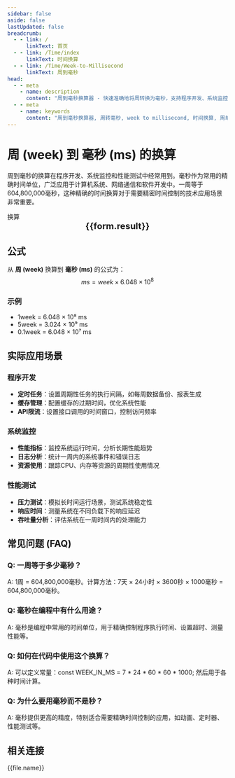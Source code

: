 ```yaml
---
sidebar: false
aside: false
lastUpdated: false
breadcrumb:
  - - link: /
      linkText: 首页
  - - link: /Time/index
      linkText: 时间换算
  - - link: /Time/Week-to-Millisecond
      linkText: 周到毫秒
head:
  - - meta
    - name: description
      content: "周到毫秒换算器 - 快速准确地将周转换为毫秒，支持程序开发、系统监控、性能测试等技术应用场景的精确时间计算。"
  - - meta
    - name: keywords
      content: "周到毫秒换算器, 周转毫秒, week to millisecond, 时间换算, 周单位换算, 毫秒计算, 程序开发, 系统监控, 性能测试, 精确计时, 时间转换工具, 毫秒单位, 时间单位换算, 一周多少毫秒, 技术时间"
---
```

# 周 (week) 到 毫秒 (ms) 的换算

周到毫秒的换算在程序开发、系统监控和性能测试中经常用到。毫秒作为常用的精确时间单位，广泛应用于计算机系统、网络通信和软件开发中。一周等于604,800,000毫秒，这种精确的时间换算对于需要精密时间控制的技术应用场景非常重要。

<script setup>
import { onMounted, reactive, inject, ref } from 'vue'
import { NButton,NForm ,NFormItem,NInput,NInputNumber,NSelect,NCard,useMessage,NGrid ,NGi  } from 'naive-ui'
import { defineClientComponent } from 'vitepress'
import { Time } from '../../files';

const convert = inject('convert')
const seoKey = ['周单位换算','周转换','week是什么单位','毫秒单位','周的换算','时间 周','周换算毫秒','时间转化','一周','周的定义','周单位','周换算','一周多少毫秒','毫秒时间计算','周的英文','时间周','时间单位','时间换算','毫秒单位','精确计时','技术时间']
const form = reactive({
  number: null,
  result: '',
  title: '周到毫秒换算器'
})

const convertHandler = () => {
  if (form.number !== null && !isNaN(form.number)) {
    const convertedValue = parseFloat(form.number) * 604800000
    form.result = `${form.number}week = ${convertedValue.toFixed(0)}ms`
  } else {
    form.result = '请输入有效的数值。'
  }
}
</script>

<n-card :title="form.title" size="small" :bordered="false" style="margin-bottom: 16px">
  <n-form size="large" :model="form">
    <n-form-item label="周 (week)">
      <n-input-number v-model:value="form.number" placeholder="输入周" style="width: 100%" />
    </n-form-item>
    <n-form-item>
      <n-button type="info" @click="convertHandler" block>换算</n-button>
    </n-form-item>
  </n-form>
  <template #footer>
    <div style="font-size: 12px; color: #666; text-align: center;">
      <span v-for="(keyword, index) in seoKey" :key="index">
        {{ keyword }}<span v-if="index < seoKey.length - 1"> | </span>
      </span>
    </div>
  </template>
</n-card>

<n-card  embedded :bordered="false" hoverable>
  <div  style="text-align:center;font-size:20px;">
    <strong>{{form.result}}</strong>
  </div>
</n-card>

## 公式

从 **周 (week)** 换算到 **毫秒 (ms)** 的公式为：
$$ ms = week \times 6.048 \times 10^{8} $$

### 示例
- 1week = 6.048 × 10⁸ ms
- 5week = 3.024 × 10⁹ ms
- 0.1week = 6.048 × 10⁷ ms

## 实际应用场景

### 程序开发
- **定时任务**：设置周期性任务的执行间隔，如每周数据备份、报表生成
- **缓存管理**：配置缓存的过期时间，优化系统性能
- **API限流**：设置接口调用的时间窗口，控制访问频率

### 系统监控
- **性能指标**：监控系统运行时间，分析长期性能趋势
- **日志分析**：统计一周内的系统事件和错误日志
- **资源使用**：跟踪CPU、内存等资源的周期性使用情况

### 性能测试
- **压力测试**：模拟长时间运行场景，测试系统稳定性
- **响应时间**：测量系统在不同负载下的响应延迟
- **吞吐量分析**：评估系统在一周时间内的处理能力

## 常见问题 (FAQ)

### Q: 一周等于多少毫秒？
A: 1周 = 604,800,000毫秒。计算方法：7天 × 24小时 × 3600秒 × 1000毫秒 = 604,800,000毫秒。

### Q: 毫秒在编程中有什么用途？
A: 毫秒是编程中常用的时间单位，用于精确控制程序执行时间、设置超时、测量性能等。

### Q: 如何在代码中使用这个换算？
A: 可以定义常量：const WEEK_IN_MS = 7 * 24 * 60 * 60 * 1000; 然后用于各种时间计算。

### Q: 为什么要用毫秒而不是秒？
A: 毫秒提供更高的精度，特别适合需要精确时间控制的应用，如动画、定时器、性能测试等。
## 相关连接
<n-grid x-gap="12" :cols="2">
  <n-gi v-for="(file, index) in Time" :key="index">
    <n-button
      text
      tag="a"
      :href="file.path"
      type="info"
    >
      {{file.name}}
    </n-button>
  </n-gi>
</n-grid>